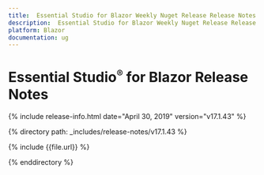 ```yaml
---
title:  Essential Studio for Blazor Weekly Nuget Release Release Notes  
description:  Essential Studio for Blazor Weekly Nuget Release Release Notes  
platform: Blazor
documentation: ug
---
```


# Essential Studio<sup style="font-size:70%">&reg;</sup> for Blazor  Release Notes  

{% include release-info.html date="April 30, 2019"  version="v17.1.43" %} 

{% directory path: _includes/release-notes/v17.1.43 %}

{% include {{file.url}} %}

{% enddirectory %}

